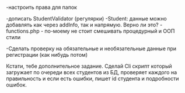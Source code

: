 -настроить права для папок 


-дописать StudentValidator (регулярки)
-Student: данные можно добавлять как через addInfo, так и напрямую. Верно ли это?
-functions.php - по-моему не стоит смешивать процедурный и ООП стили

-Сделать проверку на обязательные и необязательные данные при регистрации (как нибудь потом)



Кстати, тебе дополнительное задание. Сделай Cli скрипт который загружает по очереди всех студентов из БД, проверяет каждого на правильность и если есть ошибки, пишет id студента и подробности ошибок.